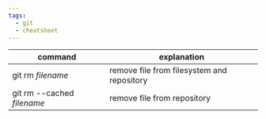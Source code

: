 ```yaml
---
tags:
  - git
  - cheatsheet
---
```



| **command**                    | **explanation**                            |
| ------------------------------ | ------------------------------------------ |
| git rm *filename*<br>          | remove file from filesystem and repository |
| git rm --cached *filename*<br> | remove file from repository                |

